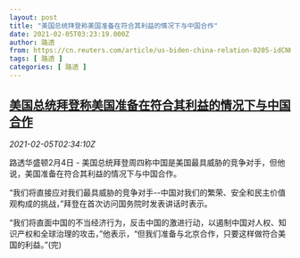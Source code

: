 ```yaml
---
layout: post
title: "美国总统拜登称美国准备在符合其利益的情况下与中国合作"
date: 2021-02-05T03:23:19.000Z
author: 路透
from: https://cn.reuters.com/article/us-biden-china-relation-0205-idCNKBS2A507R
tags: [ 路透 ]
categories: [ 路透 ]
---
```

<!--1612495399000-->
[美国总统拜登称美国准备在符合其利益的情况下与中国合作](https://cn.reuters.com/article/us-biden-china-relation-0205-idCNKBS2A507R)
------

<div>
<div><i>2021-02-05T02:34:10Z</i></div><p>路透华盛顿2月4日 - 美国总统拜登周四称中国是美国最具威胁的竞争对手，但他说，美国准备在符合其利益的情况下与中国合作。</p><p>“我们将直接应对我们最具威胁的竞争对手--中国对我们的繁荣、安全和民主价值观构成的挑战，”拜登在首次访问国务院时发表讲话时表示。</p><p>“我们将直面中国的不当经济行为，反击中国的激进行动，以遏制中国对人权、知识产权和全球治理的攻击，”他表示，“但我们准备与北京合作，只要这样做符合美国的利益。”(完)</p>
</div>
